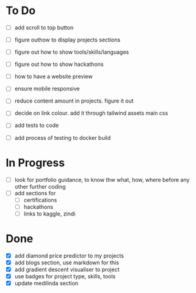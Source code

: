# To Do

-   [ ] add scroll to top button
-   [ ] figure outhow to display projects sections
-   [ ] figure out how to show tools/skills/languages
-   [ ] figure out how to show hackathons
-   [ ] how to have a website preview
-   [ ] ensure mobile responsive
-   [ ] reduce content amount in projects. figure it out
-   [ ] decide on link colour. add it through tailwind assets main css

-   [ ] add tests to code
-   [ ] add process of testing to docker build

# In Progress

-   [ ] look for portfolio guidance, to know thw what, how, where before any other further coding
-   [ ] add sections for
    -   [ ] certifications
    -   [ ] hackathons
    -   [ ] links to kaggle, zindi

# Done

-   [x] add diamond price predictor to my projects
-   [x] add blogs section, use markdown for this
-   [x] add gradient descent visualiser to project
-   [x] use badges for project type, skills, tools
-   [x] update medilinda section
